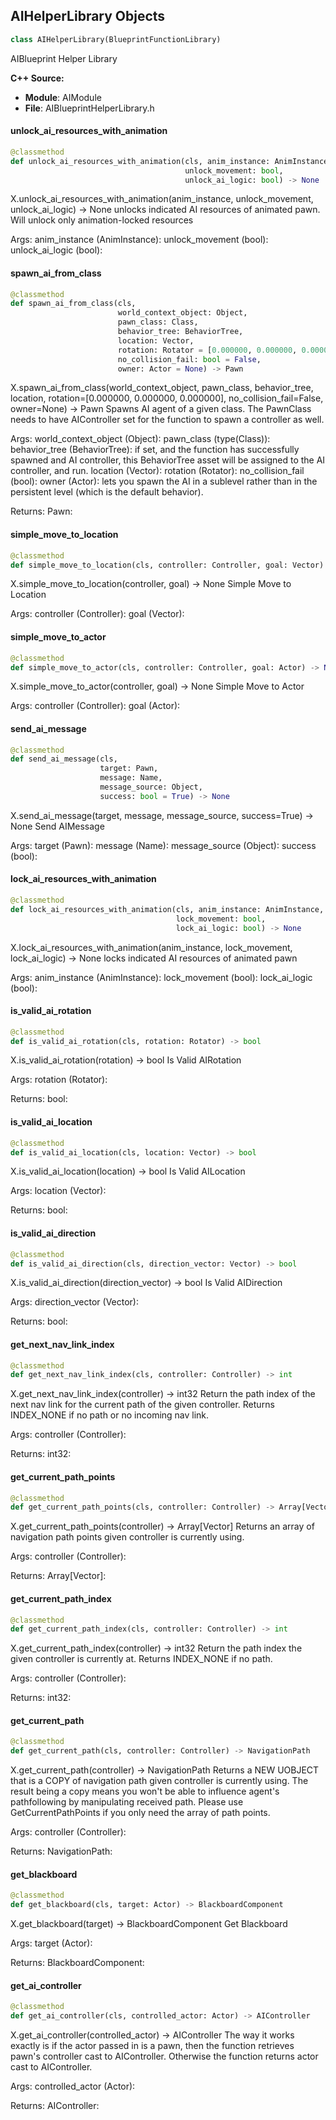 ## AIHelperLibrary Objects

```python
class AIHelperLibrary(BlueprintFunctionLibrary)
```

AIBlueprint Helper Library

**C++ Source:**

- **Module**: AIModule
- **File**: AIBlueprintHelperLibrary.h

<a id="unreal.AIHelperLibrary.unlock_ai_resources_with_animation"></a>

#### unlock_ai_resources_with_animation

```python
@classmethod
def unlock_ai_resources_with_animation(cls, anim_instance: AnimInstance,
                                       unlock_movement: bool,
                                       unlock_ai_logic: bool) -> None
```

X.unlock_ai_resources_with_animation(anim_instance, unlock_movement, unlock_ai_logic) -> None
unlocks indicated AI resources of animated pawn. Will unlock only animation-locked resources

Args:
    anim_instance (AnimInstance): 
    unlock_movement (bool): 
    unlock_ai_logic (bool):

<a id="unreal.AIHelperLibrary.spawn_ai_from_class"></a>

#### spawn_ai_from_class

```python
@classmethod
def spawn_ai_from_class(cls,
                        world_context_object: Object,
                        pawn_class: Class,
                        behavior_tree: BehaviorTree,
                        location: Vector,
                        rotation: Rotator = [0.000000, 0.000000, 0.000000],
                        no_collision_fail: bool = False,
                        owner: Actor = None) -> Pawn
```

X.spawn_ai_from_class(world_context_object, pawn_class, behavior_tree, location, rotation=[0.000000, 0.000000, 0.000000], no_collision_fail=False, owner=None) -> Pawn
Spawns AI agent of a given class. The PawnClass needs to have AIController
set for the function to spawn a controller as well.

Args:
    world_context_object (Object): 
    pawn_class (type(Class)): 
    behavior_tree (BehaviorTree): if set, and the function has successfully spawned and AI controller, this BehaviorTree asset will be assigned to the AI controller, and run.
    location (Vector): 
    rotation (Rotator): 
    no_collision_fail (bool): 
    owner (Actor): lets you spawn the AI in a sublevel rather than in the persistent level (which is the default behavior).

Returns:
    Pawn:

<a id="unreal.AIHelperLibrary.simple_move_to_location"></a>

#### simple_move_to_location

```python
@classmethod
def simple_move_to_location(cls, controller: Controller, goal: Vector) -> None
```

X.simple_move_to_location(controller, goal) -> None
Simple Move to Location

Args:
    controller (Controller): 
    goal (Vector):

<a id="unreal.AIHelperLibrary.simple_move_to_actor"></a>

#### simple_move_to_actor

```python
@classmethod
def simple_move_to_actor(cls, controller: Controller, goal: Actor) -> None
```

X.simple_move_to_actor(controller, goal) -> None
Simple Move to Actor

Args:
    controller (Controller): 
    goal (Actor):

<a id="unreal.AIHelperLibrary.send_ai_message"></a>

#### send_ai_message

```python
@classmethod
def send_ai_message(cls,
                    target: Pawn,
                    message: Name,
                    message_source: Object,
                    success: bool = True) -> None
```

X.send_ai_message(target, message, message_source, success=True) -> None
Send AIMessage

Args:
    target (Pawn): 
    message (Name): 
    message_source (Object): 
    success (bool):

<a id="unreal.AIHelperLibrary.lock_ai_resources_with_animation"></a>

#### lock_ai_resources_with_animation

```python
@classmethod
def lock_ai_resources_with_animation(cls, anim_instance: AnimInstance,
                                     lock_movement: bool,
                                     lock_ai_logic: bool) -> None
```

X.lock_ai_resources_with_animation(anim_instance, lock_movement, lock_ai_logic) -> None
locks indicated AI resources of animated pawn

Args:
    anim_instance (AnimInstance): 
    lock_movement (bool): 
    lock_ai_logic (bool):

<a id="unreal.AIHelperLibrary.is_valid_ai_rotation"></a>

#### is_valid_ai_rotation

```python
@classmethod
def is_valid_ai_rotation(cls, rotation: Rotator) -> bool
```

X.is_valid_ai_rotation(rotation) -> bool
Is Valid AIRotation

Args:
    rotation (Rotator): 

Returns:
    bool:

<a id="unreal.AIHelperLibrary.is_valid_ai_location"></a>

#### is_valid_ai_location

```python
@classmethod
def is_valid_ai_location(cls, location: Vector) -> bool
```

X.is_valid_ai_location(location) -> bool
Is Valid AILocation

Args:
    location (Vector): 

Returns:
    bool:

<a id="unreal.AIHelperLibrary.is_valid_ai_direction"></a>

#### is_valid_ai_direction

```python
@classmethod
def is_valid_ai_direction(cls, direction_vector: Vector) -> bool
```

X.is_valid_ai_direction(direction_vector) -> bool
Is Valid AIDirection

Args:
    direction_vector (Vector): 

Returns:
    bool:

<a id="unreal.AIHelperLibrary.get_next_nav_link_index"></a>

#### get_next_nav_link_index

```python
@classmethod
def get_next_nav_link_index(cls, controller: Controller) -> int
```

X.get_next_nav_link_index(controller) -> int32
Return the path index of the next nav link for the current path of the given controller. Returns INDEX_NONE if no path or no incoming nav link.

Args:
    controller (Controller): 

Returns:
    int32:

<a id="unreal.AIHelperLibrary.get_current_path_points"></a>

#### get_current_path_points

```python
@classmethod
def get_current_path_points(cls, controller: Controller) -> Array[Vector]
```

X.get_current_path_points(controller) -> Array[Vector]
Returns an array of navigation path points given controller is currently using.

Args:
    controller (Controller): 

Returns:
    Array[Vector]:

<a id="unreal.AIHelperLibrary.get_current_path_index"></a>

#### get_current_path_index

```python
@classmethod
def get_current_path_index(cls, controller: Controller) -> int
```

X.get_current_path_index(controller) -> int32
Return the path index the given controller is currently at. Returns INDEX_NONE if no path.

Args:
    controller (Controller): 

Returns:
    int32:

<a id="unreal.AIHelperLibrary.get_current_path"></a>

#### get_current_path

```python
@classmethod
def get_current_path(cls, controller: Controller) -> NavigationPath
```

X.get_current_path(controller) -> NavigationPath
Returns a NEW UOBJECT that is a COPY of navigation path given controller is currently using.
    The result being a copy means you won't be able to influence agent's pathfollowing
    by manipulating received path.
    Please use GetCurrentPathPoints if you only need the array of path points.

Args:
    controller (Controller): 

Returns:
    NavigationPath:

<a id="unreal.AIHelperLibrary.get_blackboard"></a>

#### get_blackboard

```python
@classmethod
def get_blackboard(cls, target: Actor) -> BlackboardComponent
```

X.get_blackboard(target) -> BlackboardComponent
Get Blackboard

Args:
    target (Actor): 

Returns:
    BlackboardComponent:

<a id="unreal.AIHelperLibrary.get_ai_controller"></a>

#### get_ai_controller

```python
@classmethod
def get_ai_controller(cls, controlled_actor: Actor) -> AIController
```

X.get_ai_controller(controlled_actor) -> AIController
The way it works exactly is if the actor passed in is a pawn, then the function retrieves
    pawn's controller cast to AIController. Otherwise the function returns actor cast to AIController.

Args:
    controlled_actor (Actor): 

Returns:
    AIController:

<a id="unreal.DetourCrowdAIController"></a>